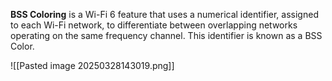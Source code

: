 **BSS Coloring** is a Wi-Fi 6 feature that uses a numerical identifier, assigned to each Wi-Fi network, to differentiate between overlapping networks operating on the same frequency channel. This identifier is known as a BSS Color.

![[Pasted image 20250328143019.png]]